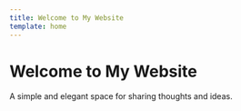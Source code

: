 ```yaml
---
title: Welcome to My Website
template: home
---
```


# Welcome to My Website

A simple and elegant space for sharing thoughts and ideas. 